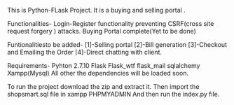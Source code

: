 This is Python-FLask Project.
It is a buying and selling portal .

Functionalities-
Login-Register functionality preventing CSRF(cross site request forgery ) attacks.
Buying Portal complete(Yet to be done)

Funtionalitiesto be added-
[1]-Selling portal
[2]-Bill generation
[3]-Checkout and Emailing the Order
[4]-Direct chatting with client.

Requirements-
Pyhton 2.7.10
Flask
Flask_wtf
flask_mail
sqlalchemy
Xampp(Mysql)
All other the dependencies will be loaded soon.

To run the project download the zip and extract it.
Then import the shopsmart.sql file in xampp PHPMYADMIN
And then run the index.py file.
